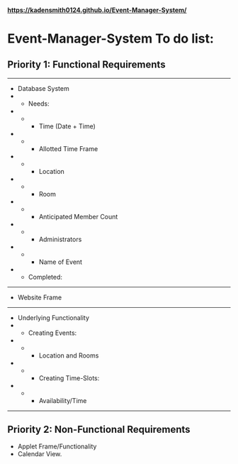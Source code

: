 #### https://kadensmith0124.github.io/Event-Manager-System/

# Event-Manager-System To do list:
## Priority 1: Functional Requirements
---
- Database System
- - Needs: 
- - - Time (Date + Time)
- - - Allotted Time Frame
- - - Location
- - - Room
- - - Anticipated Member Count
- - - Administrators
- - - Name of Event
- - Completed:
---
- Website Frame
---
- Underlying Functionality
- - Creating Events:
- - - Location and Rooms
- - - Creating Time-Slots:
- - - Availability/Time
---
## Priority 2: Non-Functional Requirements
- Applet Frame/Functionality
- Calendar View.
